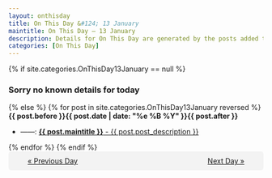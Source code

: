```yaml
---
layout: onthisday
title: On This Day &#124; 13 January
maintitle: On This Day — 13 January
description: Details for On This Day are generated by the posts added to the website so the content is subject to changes/updates over time.
categories: [On This Day]
---
```


{% if site.categories.OnThisDay13January == null %}
<h3>Sorry no known details for today</h3>
{% else %}
{% for post in site.categories.OnThisDay13January reversed %}
<strong>{{ post.before }}{{ post.date | date: "%e %B %Y" }}{{ post.after }}</strong>
<ul>
<li> ——: <a class="{{ post.class }}" href="{{ post.url }}"><strong>{{ post.maintitle }}</strong> - {{ post.post_description }}</a></li>
</ul>
{% endfor %}
{% endif %}
<br />
<div style="background-color: #f3f3f3; padding: 10px; border-radius: 5px; text-align: center; display: flex; justify-content: space-evenly;">
<a href="/onthisday/01/01-12">« Previous Day</a>
<span style="visibility:hidden;">[ Visit Leap Year February 29 ]</span>
<a href="/onthisday/01/01-14">Next Day »</a>
</div>
